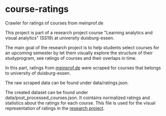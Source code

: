 # course-ratings
Crawler for ratings of courses from meinprof.de

This project is part of a research project course "Learning analytics and visual analytics" (SS19) at university duisburg-essen.

The main goal of the research project is to help students select courses for an upcoming semester by let them visually explore the structure of their studyprogram, see ratings of courses and their overlaps in time.

In this part, ratings from [meinprof.de](https://www.meinprof.de) were scraped for courses that belongs to university of duisburg-essen.

The raw scraped data can be found under data/ratings.json.

The created dataset can be found under data/post_processed_courses.json. It cointains normalized ratings and statistics about the ratings for each course. 
This file is used for the visual representation of ratings in the [research project](https://github.com/FloRich/uni-due-visual-study-planer).
